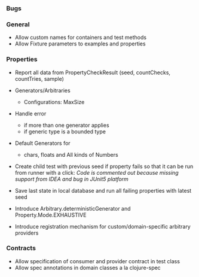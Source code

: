 ### Bugs

### General

- Allow custom names for containers and test methods
- Allow Fixture parameters to examples and properties

### Properties

- Report all data from PropertyCheckResult (seed, countChecks, countTries, sample)
- Generators/Arbitraries
  - Configurations: MaxSize
- Handle error 
  - if more than one generator applies
  - if generic type is a bounded type
- Default Generators for
  - chars, floats and All kinds of Numbers
- Create child test with previous seed if property fails so that it can be run from runner with a click:
  _Code is commented out because missing support from IDEA and bug in JUnit5 platform_

- Save last state in local database and run all failing properties with 
  latest seed

- Introduce Arbitrary.deterministicGenerator and Property.Mode.EXHAUSTIVE

- Introduce registration mechanism for custom/domain-specific arbitrary providers

### Contracts

- Allow specification of consumer and provider contract in test class
- Allow spec annotations in domain classes a la clojure-spec
